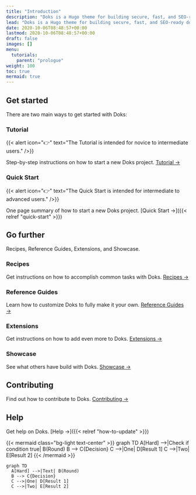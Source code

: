 ```yaml
---
title: "Introduction"
description: "Doks is a Hugo theme for building secure, fast, and SEO-ready documentation websites, which you can easily update and customize."
lead: "Doks is a Hugo theme for building secure, fast, and SEO-ready documentation websites, which you can easily update and customize."
date: 2020-10-06T08:48:57+00:00
lastmod: 2020-10-06T08:48:57+00:00
draft: false
images: []
menu:
  tutorials:
    parent: "prologue"
weight: 100
toc: true
mermaid: true
---
```


## Get started

There are two main ways to get started with Doks:

### Tutorial

{{< alert icon="👉" text="The Tutorial is intended for novice to intermediate users." />}}

Step-by-step instructions on how to start a new Doks project. [Tutorial →](https://getdoks.org/tutorial/introduction/)

### Quick Start

{{< alert icon="👉" text="The Quick Start is intended for intermediate to advanced users." />}}

One page summary of how to start a new Doks project. [Quick Start →]({{< relref "quick-start" >}})

## Go further

Recipes, Reference Guides, Extensions, and Showcase.

### Recipes

Get instructions on how to accomplish common tasks with Doks. [Recipes →](https://getdoks.org/tutorials/recipes/project-configuration/)

### Reference Guides

Learn how to customize Doks to fully make it your own. [Reference Guides →](https://getdoks.org/tutorials/reference-guides/security/)

### Extensions

Get instructions on how to add even more to Doks. [Extensions →](https://getdoks.org/tutorials/extensions/breadcrumb-navigation/)

### Showcase

See what others have build with Doks. [Showcase →](https://getdoks.org/showcase/electric-blocks/)

## Contributing

Find out how to contribute to Doks. [Contributing →](https://getdoks.org/tutorials/contributing/how-to-contribute/)

## Help

Get help on Doks. [Help →]({{< relref "how-to-update" >}})


{{< mermaid class="bg-light text-center" >}}
graph TD
  A[Hard] -->|Check if condition true| B(Round)
  B --> C{Decision}
  C -->|One| D[Result 1]
  C -->|Two| E[Result 2]
{{< /mermaid >}}


```mermaid
graph TD
  A[Hard] -->|Text| B(Round)
  B --> C{Decision}
  C -->|One| D[Result 1]
  C -->|Two| E[Result 2]
```
